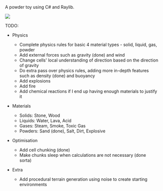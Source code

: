 A powder toy using C# and Raylib.

![](Media/sand.gif)

TODO:

- Physics
  - Complete physics rules for basic 4 material types - solid, liquid, gas, powder
  - Add external forces such as gravity (done) and wind
  - Change cells' local understanding of direction based on the direction of gravity
  - Do extra pass over physics rules, adding more in-depth features such as density (done) and buoyancy
  - Add explosions
  - Add fire
  - Add chemical reactions if I end up having enough materials to justify it

- Materials
  - Solids: Stone, Wood
  - Liquids: Water, Lava, Acid
  - Gases: Steam, Smoke, Toxic Gas
  - Powders: Sand (done), Salt, Dirt, Explosive

- Optimisation
  - Add cell chunking (done)
  - Make chunks sleep when calculations are not necessary (done sorta)

- Extra
  - Add procedural terrain generation using noise to create starting environments
